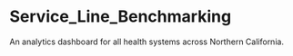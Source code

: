 # Service_Line_Benchmarking
An analytics dashboard for all health systems across Northern California.
